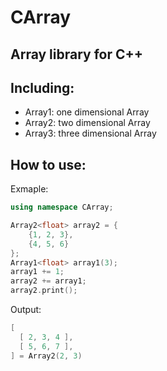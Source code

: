 # CArray
## Array library for C++

## Including:
- Array1: one dimensional Array
- Array2: two dimensional Array
- Array3: three dimensional Array

## How to use:
Exmaple:
```cpp
using namespace CArray;

Array2<float> array2 = {
    {1, 2, 3},
    {4, 5, 6}
};
Array1<float> array1(3);
array1 += 1;
array2 += array1;
array2.print();
```
Output:
```cpp
[
  [ 2, 3, 4 ],
  [ 5, 6, 7 ],
] = Array2(2, 3)
```

